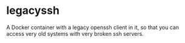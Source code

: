# legacyssh
A Docker container with a legacy openssh client in it, so that you can access very old systems with very broken ssh servers.
